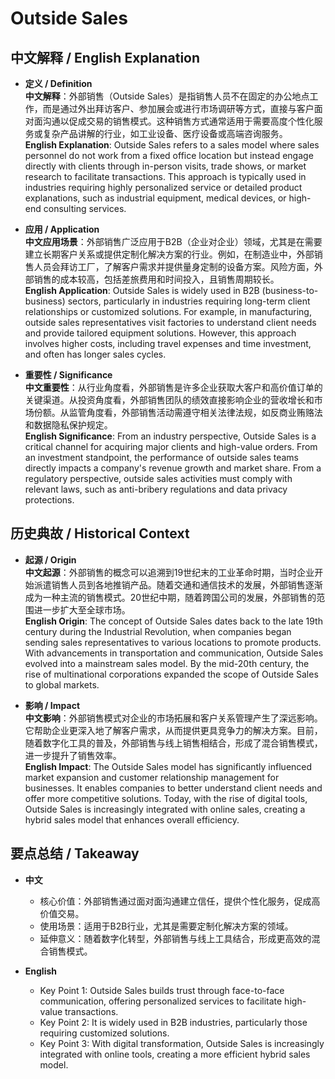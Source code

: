 # Outside Sales

## 中文解释 / English Explanation

* **定义 / Definition**  
  **中文解释**：外部销售（Outside Sales）是指销售人员不在固定的办公地点工作，而是通过外出拜访客户、参加展会或进行市场调研等方式，直接与客户面对面沟通以促成交易的销售模式。这种销售方式通常适用于需要高度个性化服务或复杂产品讲解的行业，如工业设备、医疗设备或高端咨询服务。  
  **English Explanation**: Outside Sales refers to a sales model where sales personnel do not work from a fixed office location but instead engage directly with clients through in-person visits, trade shows, or market research to facilitate transactions. This approach is typically used in industries requiring highly personalized service or detailed product explanations, such as industrial equipment, medical devices, or high-end consulting services.

* **应用 / Application**  
  **中文应用场景**：外部销售广泛应用于B2B（企业对企业）领域，尤其是在需要建立长期客户关系或提供定制化解决方案的行业。例如，在制造业中，外部销售人员会拜访工厂，了解客户需求并提供量身定制的设备方案。风险方面，外部销售的成本较高，包括差旅费用和时间投入，且销售周期较长。  
  **English Application**: Outside Sales is widely used in B2B (business-to-business) sectors, particularly in industries requiring long-term client relationships or customized solutions. For example, in manufacturing, outside sales representatives visit factories to understand client needs and provide tailored equipment solutions. However, this approach involves higher costs, including travel expenses and time investment, and often has longer sales cycles.

* **重要性 / Significance**  
  **中文重要性**：从行业角度看，外部销售是许多企业获取大客户和高价值订单的关键渠道。从投资角度看，外部销售团队的绩效直接影响企业的营收增长和市场份额。从监管角度看，外部销售活动需遵守相关法律法规，如反商业贿赂法和数据隐私保护规定。  
  **English Significance**: From an industry perspective, Outside Sales is a critical channel for acquiring major clients and high-value orders. From an investment standpoint, the performance of outside sales teams directly impacts a company's revenue growth and market share. From a regulatory perspective, outside sales activities must comply with relevant laws, such as anti-bribery regulations and data privacy protections.

## 历史典故 / Historical Context

* **起源 / Origin**  
  **中文起源**：外部销售的概念可以追溯到19世纪末的工业革命时期，当时企业开始派遣销售人员到各地推销产品。随着交通和通信技术的发展，外部销售逐渐成为一种主流的销售模式。20世纪中期，随着跨国公司的发展，外部销售的范围进一步扩大至全球市场。  
  **English Origin**: The concept of Outside Sales dates back to the late 19th century during the Industrial Revolution, when companies began sending sales representatives to various locations to promote products. With advancements in transportation and communication, Outside Sales evolved into a mainstream sales model. By the mid-20th century, the rise of multinational corporations expanded the scope of Outside Sales to global markets.

* **影响 / Impact**  
  **中文影响**：外部销售模式对企业的市场拓展和客户关系管理产生了深远影响。它帮助企业更深入地了解客户需求，从而提供更具竞争力的解决方案。目前，随着数字化工具的普及，外部销售与线上销售相结合，形成了混合销售模式，进一步提升了销售效率。  
  **English Impact**: The Outside Sales model has significantly influenced market expansion and customer relationship management for businesses. It enables companies to better understand client needs and offer more competitive solutions. Today, with the rise of digital tools, Outside Sales is increasingly integrated with online sales, creating a hybrid sales model that enhances overall efficiency.

## 要点总结 / Takeaway

* **中文**  
  - 核心价值：外部销售通过面对面沟通建立信任，提供个性化服务，促成高价值交易。  
  - 使用场景：适用于B2B行业，尤其是需要定制化解决方案的领域。  
  - 延伸意义：随着数字化转型，外部销售与线上工具结合，形成更高效的混合销售模式。

* **English**  
  - Key Point 1: Outside Sales builds trust through face-to-face communication, offering personalized services to facilitate high-value transactions.  
  - Key Point 2: It is widely used in B2B industries, particularly those requiring customized solutions.  
  - Key Point 3: With digital transformation, Outside Sales is increasingly integrated with online tools, creating a more efficient hybrid sales model.